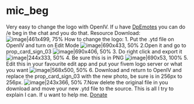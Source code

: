 # mic_beg
Very easy to change the logo with OpenIV.  If u have [DpEmotes](https://forum.cfx.re/t/dpemotes-1-7-390-emotes-walkingstyles-keybinding-dances-expressions-and-shared-emotes/843105) you can do /e beg in the chat and you do that. Resource Download: ![image|461x499, 75%](upload://te1ivttjMxaryz1Ia0SxVjdBy2d.jpeg)  How to change the logo: 1. Put the .ytd file on OpenIV and turn on Edit Mode ![image|690x433, 50%](upload://5SmJUuu46bDqcfDxlmzaEJxMlV2.png)  2.Open it and go to prop_card_sign_03 ![image|690x406, 50%](upload://rDa0ia3cNf0PUixYNY08XI7DpCj.png)  3. Do right click and export it ![image|244x333, 50%](upload://k8o1LLsvajvhVAzWGPnJKxHj6nq.png)  4. Be sure this is in PNG ![image|690x53, 100%](upload://anNK2wUuafTxAZ2Ac3IMVaXIaE2.png)  5. Edit this in your favourite edit app and put your fivem logo server or what you want ![image|568x500, 50%](upload://vWD4mLyRfkaCxIliXKz0NqxILmp.jpeg)  6. Download and return to OpenIV and replace the prop_card_sign_03 with the new photo, be sure is in 256px to 256px. ![image|243x366, 50%](upload://3ZThXqgFTbq0SUWI6deOpNznL6C.png)  7.Now delete the original file in you download and move your new .ytd file to the source.  This is all I try to explain I can. If u want to help me. [Donate](https://www.paypal.com/paypalme/hervepro)

